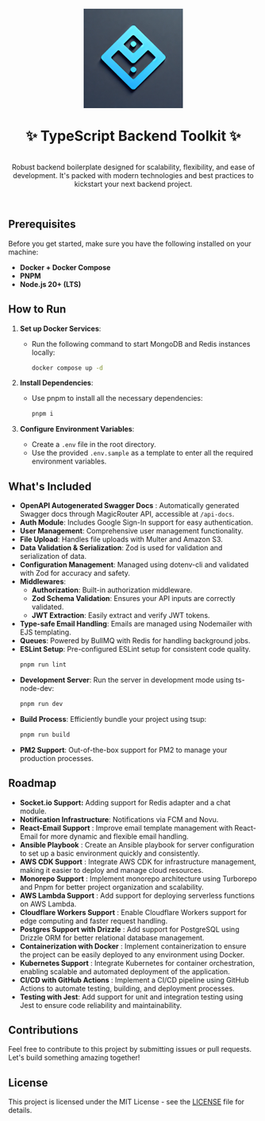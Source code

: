 <p align="center">
  <img src="logo.webp" width="200px" align="center" alt="Zod logo" />
  <h1 align="center">✨ TypeScript Backend Toolkit ✨</h1>
  <p align="center">
    <br/>
    Robust backend boilerplate designed for scalability, flexibility, and ease of development. It's packed with modern technologies and best practices to kickstart your next backend project.
  </p>
</p>
<br/>

## Prerequisites

Before you get started, make sure you have the following installed on your machine:

- **Docker + Docker Compose**
- **PNPM**
- **Node.js 20+ (LTS)**

## How to Run

1. **Set up Docker Services**:

   - Run the following command to start MongoDB and Redis instances locally:
     ```sh
     docker compose up -d
     ```
2. **Install Dependencies**:

   - Use pnpm to install all the necessary dependencies:
     ```sh
     pnpm i
     ```
3. **Configure Environment Variables**:

   - Create a `.env` file in the root directory.
   - Use the provided `.env.sample` as a template to enter all the required environment variables.

## What's Included

- **OpenAPI Autogenerated Swagger Docs** : Automatically generated Swagger docs through MagicRouter API, accessible at `/api-docs`.
- **Auth Module**: Includes Google Sign-In support for easy authentication.
- **User Management**: Comprehensive user management functionality.
- **File Upload**: Handles file uploads with Multer and Amazon S3.
- **Data Validation & Serialization**: Zod is used for validation and serialization of data.
- **Configuration Management**: Managed using dotenv-cli and validated with Zod for accuracy and safety.
- **Middlewares**:
  - **Authorization**: Built-in authorization middleware.
  - **Zod Schema Validation**: Ensures your API inputs are correctly validated.
  - **JWT Extraction**: Easily extract and verify JWT tokens.
- **Type-safe Email Handling**: Emails are managed using Nodemailer with EJS templating.
- **Queues**: Powered by BullMQ with Redis for handling background jobs.
- **ESLint Setup**: Pre-configured ESLint setup for consistent code quality.
  ```sh
  pnpm run lint
  ```
- **Development Server**: Run the server in development mode using ts-node-dev:
  ```sh
  pnpm run dev
  ```
- **Build Process**: Efficiently bundle your project using tsup:
  ```sh
  pnpm run build
  ```
- **PM2 Support**: Out-of-the-box support for PM2 to manage your production processes.

## Roadmap

- **Socket.io Support:** Adding support for Redis adapter and a chat module.
- **Notification Infrastructure**: Notifications via FCM and Novu.
- **React-Email Support** : Improve email template management with React-Email for more dynamic and flexible email handling.
- **Ansible Playbook** : Create an Ansible playbook for server configuration to set up a basic environment quickly and consistently.
- **AWS CDK Support** : Integrate AWS CDK for infrastructure management, making it easier to deploy and manage cloud resources.
- **Monorepo Support** : Implement monorepo architecture using Turborepo and Pnpm for better project organization and scalability.
- **AWS Lambda Support** : Add support for deploying serverless functions on AWS Lambda.
- **Cloudflare Workers Support** : Enable Cloudflare Workers support for edge computing and faster request handling.
- **Postgres Support with Drizzle** : Add support for PostgreSQL using Drizzle ORM for better relational database management.
- **Containerization with Docker** : Implement containerization to ensure the project can be easily deployed to any environment using Docker.
- **Kubernetes Support** : Integrate Kubernetes for container orchestration, enabling scalable and automated deployment of the application.
- **CI/CD with GitHub Actions** : Implement a CI/CD pipeline using GitHub Actions to automate testing, building, and deployment processes.
- **Testing with Jest**: Add support for unit and integration testing using Jest to ensure code reliability and maintainability.

## Contributions

Feel free to contribute to this project by submitting issues or pull requests. Let's build something amazing together!

## **License**

This project is licensed under the MIT License - see the [LICENSE](./LICENSE) file for details.
